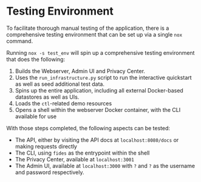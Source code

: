 # Testing Environment

To facilitate thorough manual testing of the application, there is a comprehensive testing environment that can be set up via a single `nox` command.

Running `nox -s test_env` will spin up a comprehensive testing environment that does the following:

1. Builds the Webserver, Admin UI and Privacy Center.
1. Uses the `run_infrastructure.py` script to run the interactive quickstart as well as seed additional test data.
1. Spins up the entire application, including all external Docker-based datastores as well as UIs.
1. Loads the `ctl`-related demo resources
1. Opens a shell within the webserver Docker container, with the CLI available for use

With those steps completed, the following aspects can be tested:

* The API, either by visiting the API docs at `localhost:8080/docs` or making requests directly
* The CLI, using `fides` as the entrypoint within the shell
* The Privacy Center, available at `localhost:3001`
* The Admin UI, available at `localhost:3000` with `?` and `?` as the username and password respectively.
